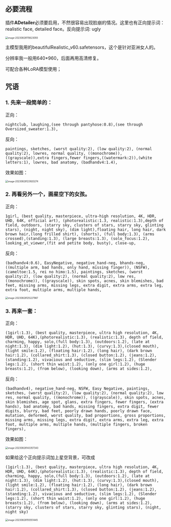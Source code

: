 ## 必要流程

插件**ADetailer**必须要启用，不然很容易出现脸崩的情况。这里也有正向提示词：realistic face, detailed face。反向提示词: ugly

<img src=".asserts/image-20230828115623093.png" alt="image-20230828115623093" style="zoom:50%;" />

主模型我用的beautifulRealistic_v60.safetensors，这个是针对亚洲女人的。

分辨率我一般用640*960，后面再用高清修复。

可配合各种LoRA模型使用；



## 咒语

### 1. 先来一段简单的：

正向：

```
nightclub, laughing,(see through pantyhose:0.8),(see through Oversized_sweater:1.3), 
```

反向：

```
paintings, sketches, (worst quality:2), (low quality:2), (normal quality:2), lowres, normal quality, ((monochrome)), ((grayscale)),extra fingers,fewer fingers,((watermark:2)),(white letters:1), lowres, bad anatomy, (badhandv4:1.4),
```

效果如图：

<img src=".asserts/image-20230828123920274.png" alt="image-20230828123920274" style="zoom:50%;" />



### 2. 再看另外一个，画星空下的女孩。

正向：

```
1girl, (best quality, masterpiece, ultra-high resolution, 4K, HDR, UHD, 64K, official art), (photorealistic:1.3, realistic:1.3),depth of field, outdoors, (starry sky, clusters of stars, starry sky, glinting stars), (night, night sky), (dim light),floating hair, long hair, dark brown hair,(long frilled shirt), (shorts), (full body:1.3), (arms crossed),(standing:1.3), (large breasts:1.3), (solo_focus:1.2), looking_at_viewer,(fit and petite body, busty), close-up,
```

反向：

```
(badhandv4:0.6), EasyNegative, negative_hand-neg, bhands-neg, ((multiple arm, bad hands, only hand, missing finger)), (NSFW), (cameltoe:1.5, rei no himo:1.5), paintings, sketches, (worst quality:2), (low quality:2), (normal quality:2), low res, ((monochrome)), ((grayscale)), skin spots, acnes, skin blemishes, bad feet, missing arms, missing legs, extra digit, extra arms, extra leg, extra foot, multiple arms, multiple hands,
```

<img src=".asserts/image-20230828125227987.png" alt="image-20230828125227987" style="zoom:50%;" />



### 3. 再来一套：

正向：

```
(1girl:1.3), (best quality, masterpiece, ultra high resolution, 4K, HDR, UHD, 64K),(photorealistic:1.3), (realistic:1.3), depth of field, charming, happy, solo,(full body:1.3), (outdoors:1.2), (late at night:1.3), (dim light:1.2), (hut:1.3), (curvy:1.3),(closed mouth), (light smile:1.2), (floating hair:1.2), (long hair), (dark brown hair:1.2), (collared_shirt:1.3), (closed button:1.2), (jeans:1.2),(standing:1.2), vivacious and seductive, (slim legs:1.2), (Slender legs:1.2), (short thin waist:1.2), (only one girl:1.2), (huge breasts:1.2), (from below), (looking down), (arms at sides:1.2),
```

反向：

```
(badhandv4), negative_hand-neg, NSFW, Easy Negative, paintings, sketches, (worst quality:2), (low quality:2), (normal quality:2), low res, normal quality, ((monochrome)), ((grayscale)), skin spots, acnes, skin blemishes, age spot, glans, extra fingers, fewer fingers, (extra hands), bad anatomy, bad hands, missing fingers, extra digit, fewer digits, blurry, bad feet, poorly drawn hands, poorly drawn face, mutation, deformed, worst quality, bad proportions, gross proportions, missing arms, missing legs, extra digit, extra arms, extra leg, extra foot, multiple arms, multiple hands, (multiple fingers, broken fingers),
```

效果如图：

<img src=".asserts/image-20230828143357343.png" alt="image-20230828143357343" style="zoom:50%;" />

如果给这个正向提示词加上星空背景，可改成

```
(1girl:1.3), (best quality, masterpiece, ultra high resolution, 4K, HDR, UHD, 64K),(photorealistic:1.3), (realistic:1.3), depth of field, charming, happy, solo,(full body:1.3), (outdoors:1.2), (late at night:1.3), (dim light:1.2), (hut:1.3), (curvy:1.3),(closed mouth), (light smile:1.2), (floating hair:1.2), (long hair), (dark brown hair:1.2), (collared_shirt:1.3), (closed button:1.2), (jeans:1.2),(standing:1.2), vivacious and seductive, (slim legs:1.2), (Slender legs:1.2), (short thin waist:1.2), (only one girl:1.2), (huge breasts:1.2), (from below), (looking down), (arms at sides:1.2), (starry sky, clusters of stars, starry sky, glinting stars), (night, night sky)
```

<img src=".asserts/image-20230828155551445.png" alt="image-20230828155551445" style="zoom:50%;" />